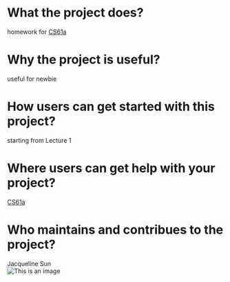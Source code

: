# What the project does?
homework for [CS61a](https://cs61a.org)
# Why the project is useful?
useful for newbie
# How users can get started with this project?
starting from Lecture 1
# Where users can get help with your project?
[CS61a](https://cs61a.org)
# Who maintains and contribues to the project?
Jacqueline Sun 	
![This is an image](https://cdn.pixabay.com/photo/2014/02/27/16/10/flowers-276014_1280.jpg)


